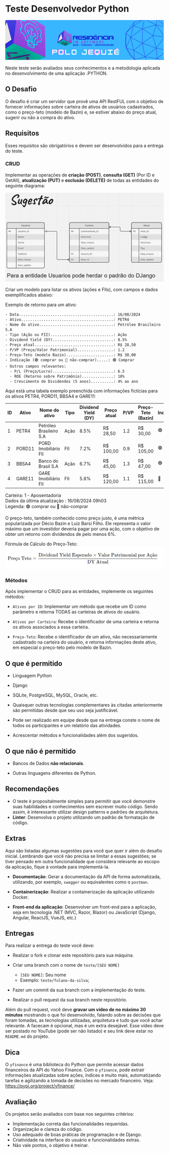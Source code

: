 # Teste Desenvolvedor Python

![Aiko](imagens/logo.png)

Neste teste serão avaliados seus conhecimentos e a metodologia aplicada no desenvolvimento de uma aplicação .PYTHON.

## O Desafio

O desafio é criar um servidor que provê uma API RestFUL com o objetivo de fornecer informações sobre carteira de ativos de usuários cadastrados, como o preço-teto (modelo de Bazin) e, se estiver abaixo do preço atual, sugerir ou não a compra do ativo.

## Requisitos

Esses requisitos são obrigatórios e devem ser desenvolvidos para a entrega do teste.

### CRUD

Implementar as operações de **criação (POST)**, **consulta (GET)** (Por ID e GetAll), **atualização (PUT)** e **exclusão (DELETE)** de todas as entidades do seguinte diagrama:

![Diagrama](imagens/diagrama.png)

Criar um modelo para listar os ativos (ações e FIIs), com campos e dados exemplificados abaixo:

Exemplo de retorno para um ativo:
```
- Data..........................................: 16/08/2024
- Ativo.........................................: PETR4
- Nome do ativo.................................: Petróleo Brasileiro S.A
- Tipo (Ação ou FII)............................: Ação
- Dividend Yield (DY)...........................: 8.5%
- Preço atual...................................: R$ 28,50
- P/VP (Preço/Valor Patrimonial)................: 1.2
- Preço-Teto (modelo Bazin).....................: R$ 30,00
- Indicação (🟢 comprar ou 🔴 não-comprar).....: 🟢 Comprar
- Outros campos relevantes:
  - P/L (Preço/Lucro)...........................: 6.5
  - ROE (Retorno sobre Patrimônio)..............: 18%
  - Crescimento de Dividendos (5 anos)..........: 4% ao ano
```
Aqui está uma tabela exemplo preenchida com informações fictícias para os ativos PETR4, PORD11, BBSA4 e GARE11:

| **ID** | **Ativo** | **Nome do ativo**       | **Tipo** | **Dividend Yield (DY)** | **Preço atual** | **P/VP** | **Preço-Teto (Bazin)** | **Indicação** | **P/L** | **ROE** |
| ------ | --------- | ----------------------- | -------- | ----------------------- | --------------- | -------- | ---------------------- | ------------- | ------- | ------- |
| 1      | PETR4     | Petróleo Brasileiro S.A | Ação     | 8.5%                    | R$ 28,50        | 1.2      | R$ 30,00               | 🟢             | 6.5     | 18%     |
| 2      | PORD11    | PORD Imobiliário FII    | FII      | 7.2%                    | R$ 100,00       | 0.9      | R$ 105,00              | 🟢             | 10.0    | 12%     |
| 3      | BBSA4     | Banco do Brasil S.A     | Ação     | 6.7%                    | R$ 45,00        | 1.3      | R$ 47,00               | 🟢             | 8.0     | 15%     |
| 4      | GARE11    | GARE Imobiliário FII    | FII      | 5.8%                    | R$ 120,00       | 1.1      | R$ 115,00              | 🔴             | 12.0    | 10%     |

Carteira: 1 - Aposentadoria<br />
Dados da última atualização : 16/08/2024 09h03<br />
Legenda: 🟢 comprar ou 🔴 não-comprar<br />

O preço-teto, também conhecido como preço justo, é uma métrica popularizada por Décio Bazin e Luiz Barsi Filho. Ele representa o valor máximo que um investidor deveria pagar por uma ação, com o objetivo de obter um retorno com dividendos de pelo menos 6%.

Fórmula de Cálculo do Preço-Teto:
![Preço-Teto](imagens/preco-teto.png)

### Métodos

Após implementar o CRUD para as entidades, implemente os seguintes métodos:

* `Ativos por ID`: Implementar um método que recebe um ID como parâmetro e retorna TODAS as carteiras de ativos do usuário.

* `Ativos por Carteira`: Recebe o identificador de uma carteira e retorna os ativos associados a essa carteira.

* `Preço-Teto`: Recebe o identificador de um ativo, não necessariamente cadastrado na carteira do usuário, e retorna informações deste ativo, em especial o preço-teto pelo modelo de Bazin.

## O que é permitido

* Linguagem Python

* Django

* SQLite, PostgreSQL, MySQL, Oracle, etc.

* Quaisquer outras tecnologias complementares às citadas anteriormente são permitidas desde que seu uso seja justificável.

* Pode ser realizado em equipe desde que na entrega conste o nome de todos os participantes e um relatório das atividades.

* Acrescentar métodos e funcionalidades além dos sugeridos.

## O que não é permitido

* Bancos de Dados **não relacionais**.
  
* Outras linguagens diferentes de Python.

## Recomendações

* O teste é propositalmente simples para permitir que você demonstre suas habilidades e conhecimentos sem escrever muito código. Sendo assim, é interessante utilizar design patterns e padrões de arquitetura.
* **Linter**: Desenvolva o projeto utilizando um padrão de formatação de código.

## Extras

Aqui são listadas algumas sugestões para você que quer ir além do desafio inicial. Lembrando que você não precisa se limitar a essas sugestões; se tiver pensado em outra funcionalidade que considera relevante ao escopo da aplicação, fique à vontade para implementá-la.

* **Documentação**: Gerar a documentação da API de forma automatizada, utilizando, por exemplo, `swagger` ou equivalentes como o `postman`.

* **Containerização**: Realizar a containerização da aplicação utilizando Docker.

* **Front-end da aplicação**: Desenvolver um front-end para a aplicação, seja em tecnologia .NET (MVC, Razor, Blazor) ou JavaScript (Django, Angular, ReactJS, VueJS, etc.)

## Entregas

Para realizar a entrega do teste você deve:

* Realizar o fork e clonar este repositório para sua máquina.
  
* Criar uma branch com o nome de `teste/[SEU NOME]`
  * `[SEU NOME]`: Seu nome
  * Exemplo: `teste/fulano-da-silva`;
  
* Fazer um commit da sua branch com a implementação do teste.
  
* Realizar o pull request da sua branch neste repositório.

Além do pull request, você deve **gravar um vídeo de no máximo 30 minutos** mostrando o que foi desenvolvido, falando sobre as decisões que foram tomadas, as tecnologias utilizadas, arquitetura e tudo que você achar relevante. A facecam é opcional, mas é um extra desejável. Esse vídeo deve ser postado no YouTube (pode ser não listado) e seu link deve estar no `README.md` do projeto.

## Dica

O `yfinance` é uma biblioteca do Python que permite acessar dados financeiros da API do Yahoo Finance. Com o `yfinance`, pode extrair informações atualizadas sobre ações, índices e muito mais, automatizando tarefas e agilizando a tomada de decisões no mercado financeiro. 
Veja: https://pypi.org/project/yfinance/

## Avaliação

Os projetos serão avaliados com base nos seguintes critérios:
- Implementação correta das funcionalidades requeridas.
- Organização e clareza do código.
- Uso adequado de boas práticas de programação e de Django.
- Criatividade na interface do usuário e funcionalidades extras.
- Não vale pontos, o objetivo é treinar.
